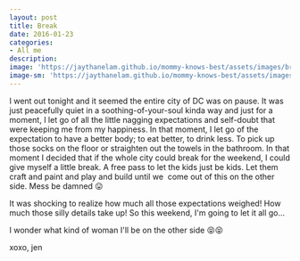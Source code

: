```yaml
---
layout: post
title: Break
date: 2016-01-23
categories:
- All me
description:
image: 'https://jaythanelam.github.io/mommy-knows-best/assets/images/break.jpg'
image-sm: 'https://jaythanelam.github.io/mommy-knows-best/assets/images/break.jpg'
---
```


I went out tonight and it seemed the entire city of DC was on pause. It was just peacefully quiet in a soothing-of-your-soul kinda way and just for a moment, I let go of all the little nagging expectations and self-doubt that were keeping me from my happiness. In that moment, I let go of the expectation to have a better body; to eat better, to drink less. To pick up those socks on the floor or straighten out the towels in the bathroom. In that moment I decided that if the whole city could break for the weekend, I could give myself a little break. A free pass to let the kids just be kids. Let them craft and paint and play and build until we  come out of this on the other side. Mess be damned 😛

It was shocking to realize how much all those expectations weighed! How much those silly details take up! So this weekend, I'm going to let it all go...

I wonder what kind of woman I'll be on the other side 😝😝

xoxo,
jen
